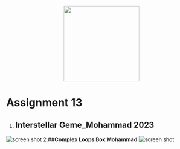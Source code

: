 
<p align="center"><a href="https://api.arcade.academy/en/latest/index.html" target="_blank"><img src="https://api.arcade.academy/en/latest/_images/arcade-logo.svg" width="200"></a></p><p></p>



# Assignment 13
1. ## **Interstellar Geme_Mohammad 2023**
![screen shot](https://github.com/Mohammadnematizade/python/blob/main/Python.Geme.Arcade/sesone13/img/Capture.PNG?raw=true)
2.##**Complex Loops Box Mohammad**
![screen shot](https://github.com/Mohammadnematizade/python/blob/main/Python.Geme.Arcade/sesone13/img/Capture2.PNG?raw=true)

